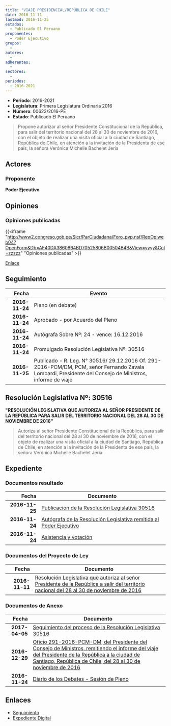 ```yaml
---
title: "VIAJE PRESIDENCIAL/REPÚBLICA DE CHILE"
date: 2016-11-11
lastmod: 2016-11-25
estados: 
  - Publicado El Peruano
proponentes: 
  - Poder Ejecutivo
grupos: 
  - 
autores: 
  - 
adherentes: 
  - 
sectores: 
  - 
periodos: 
  - 2016-2021
---
```


- **Periodo**: 2016-2021
- **Legislatura**: Primera Legislatura Ordinaria 2016
- **Número**: 00623/2016-PE
- **Estado**: Publicado El Peruano

> Propone autorizar al señor Presidente Constitucional de la República, para salir del territorio nacional del 28 al 30 de noviembre de 2016, con el objeto de realizar una visita oficial a la ciudad de Santiago, República de Chile, en atención a la invitación de la Presidenta de ese país, la señora Verónica Michelle Bachelet Jeria


## Actores

### Proponente

**Poder Ejecutivo**


## Opiniones

### Opiniones publicadas

{{<iframe "http://www2.congreso.gob.pe/Sicr/ParCiudadana/Foro_pvp.nsf/RepOpiweb04?OpenForm&Db=AF40DA3860864BD70525806B00504B4B&View=yyyy&Col=zzzzz" "Opiniones publicadas" >}}

[Enlace](http://www2.congreso.gob.pe/Sicr/ParCiudadana/Foro_pvp.nsf/RepOpiweb04?OpenForm&Db=AF40DA3860864BD70525806B00504B4B&View=yyyy&Col=zzzzz)

## Seguimiento

| Fecha | Evento |
|------:|--------|
| **2016-11-24** | Pleno (en debate)|
| **2016-11-24** | Aprobado - por Acuerdo del Pleno|
| **2016-11-24** | Autógrafa Sobre Nº: 24 - vence: 16.12.2016|
| **2016-11-24** | Promulgado Resolución Legislativa Nº: 30516|
| **2016-11-25** | Publicado - R. Leg. N° 30516/ 29.12.2016 Of. 291-2016-PCM/DM, PCM, señor Fernando Zavala Lombardi, Presidente del Consejo de Ministros, informe de viaje|

## Resolución Legislativa Nº: 30516

**"RESOLUCIÓN LEGISLATIVA QUE AUTORIZA AL SEÑOR PRESIDENTE DE LA REPÚBLICA PARA SALIR DEL TERRITORIO NACIONAL DEL 28 AL 30 DE NOVIEMBRE DE 2016"**

> Autoriza al señor Presidente Constitucional de la República, para salir del territorio nacional del 28 al 30 de noviembre de 2016, con el objeto de realizar una visita oficial a la ciudad de Santiago, República de Chile, en atención a la invitación de la Presidenta de ese país, la señora Verónica Michelle Bachelet Jeria


## Expediente


### Documentos resultado

| Fecha | Documento |
|------:|--------|
| **2016-11-25** | [Publicación de la Resolución Legislativa 30516](http://www.leyes.congreso.gob.pe/Documentos/2016_2021/ADLP/Normas_Legales/30516-RLG.pdf) |
| **2016-11-24** | [Autógrafa de la Resolución Legislativa remitida al Poder Ejecutivo](http://www.leyes.congreso.gob.pe/Documentos/2016_2021/ADLP/Texto_Aprobado/AU0062320161124.pdf) |
| **2016-11-24** | [Asistencia y votación](http://www.leyes.congreso.gob.pe/Documentos/2016_2021/Asistencia_y_Votacion/Proyectos_de_Ley/AV0062320161124..pdf) |

### Documentos del Proyecto de Ley

| Fecha | Documento |
|------:|--------|
| **2016-11-11** | [Resolución Legislativa que autoriza al señor Presidente de la República a salir del territorio nacional del 28 al 30 de noviembre de 2016](http://www.leyes.congreso.gob.pe/Documentos/2016_2021/Proyectos_de_Ley_y_de_Resoluciones_Legislativas/PL0062320161111..pdf) |

### Documentos de Anexo

| Fecha | Documento |
|------:|--------|
| **2017-04-05** | [Seguimiento del proceso de la Resolución Legislativa 30516](http://www.leyes.congreso.gob.pe/Documentos/2016_2021/Seguimiento_de_Proyectos_de_Ley/00623PL20170405.PDF) |
| **2016-12-29** | [Oficio 291-2016-PCM-DM, del Presidente del Consejo de Ministros, remitiendo el informe del viaje del Presidente de la República a la ciudad de Santiago, República de Chile, del 28 al 30 de noviembre de 2016](http://www.leyes.congreso.gob.pe/Documentos/2016_2021/Oficios/Poder_Ejecutivo/OFICIO-291-2016-PCM-DM..pdf) |
| **2016-11-24** | [Diario de los Debates - Sesión de Pleno](http://www.leyes.congreso.gob.pe/Documentos/2016_2021/ADLP/Diario_Debates/30516_DD.pdf) |

## Enlaces 

- [Seguimiento](http://www2.congreso.gob.pe/Sicr/TraDocEstProc/CLProLey2016.nsf/f7fff46988ca05b1052578e100829cc7/4e00f91e448f87980525806b0052f5f2?OpenDocument)
- [Expediente Digital](http://www2.congreso.gob.pe/Sicr/TraDocEstProc/CLProLey2016.nsf/f7fff46988ca05b1052578e100829cc7/4e00f91e448f87980525806b0052f5f2?OpenDocument&Click=05257FB7005EB655.eb71d0cf91d8294e05256cdf006b5706/$Body/0.1C6C)

